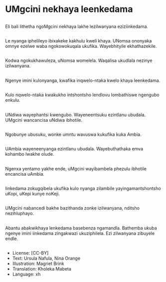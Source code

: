 # UMgcini nekhaya leenkedama

##
Eli bali lithetha ngoMgcini
nekhaya lakhe lezilwanyana
eziziinkedama.

##
Le nyanga iphelileyo
ibixakeke kakhulu kweli
khaya. UNomsa ononyaka
omnye ezelwe waba
ngokowokuqala ukufika.
Wayebhityile ekhathazekile.

##
Kodwa ngokukhawuleza,
uNomsa womelela. Waqalisa
ukudlala nezinye izilwanyana.

##
Ngenye imini kulonyanga,
kwafika inqwelo-ntaka kwelo
khaya leenkedama.

##
Kulo nqwelo-ntaka kwakukho
intshontsho lendlovu
lombathiswe ngengubo
enkulu.

##
UNdiwa wayephantsi
kwengubo. Wayeneentsuku
ezintlanu ubudala. UMgcini
wancancisa uNdiwa ibhotile.

##
Ngobunye ubusuku, wonke
umntu wavuswa kukufika
kuka Ambia.

##
UAmbia wayeneenyanga
ezintlanu ubudala.
Wayebuthathaka emva
kohambo lwakhe olude.

##
Ngenxa yentamo yakhe ende,
uMgcini wayibambela
phezulu ibhotile encancisa
uAmbia.

##
Iinkedama zokugqibela
ukufika kulo nyanga zilambile
yayingamantshontsho uKopi,
uKepi kunye noKeji.

##
UMgcini nabancedi bakhe
bazithanda zonke
izilwanyana, nditsho
nezihluphayo.

##
Abantu abakwikhaya
lenkedama basebenza
ngamandla. Bathemba ukuba
ngenye imini iinkedama
zingakwazi ukuziphilela. Ezi
zilwanyana zibuyele endle.

##
* License: [CC-BY]
* Text: Ursula Nafula, Nina Orange
* Illustration: Magriet Brink
* Translation: Kholeka Mabeta
* Language: xh
